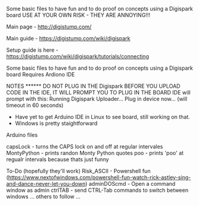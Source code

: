 Some basic files to have fun and to do proof on concepts using a Digispark board
USE AT YOUR OWN RISK - THEY ARE ANNOYING!!!

Main page - http://digistump.com/

Main guide - https://digistump.com/wiki/digispark

Setup guide is here - https://digistump.com/wiki/digispark/tutorials/connecting

Some basic files to have fun and to do proof on concepts using a Digispark board
Requires Ardiono IDE

NOTES
****** DO NOT PLUG IN THE Digispark BEFORE YOU UPLOAD CODE IN THE IDE, IT WILL PROMPT YOU TO PLUG IN THE BOARD
IDE will prompt with this:
Running Digispark Uploader...
Plug in device now... (will timeout in 60 seconds)

- Have yet to get Arduino IDE in Linux to see board, still working on that.
- Windows is pretty staightforward


Arduino files

capsLock - turns the CAPS lock on and off at regular intervales
MontyPython - prints randon Monty Python quotes
poo - prints 'poo' at regualr intervals because thats just funny

To-Do (hopefully they'll work)
Risk_ASCII - Powershell fun (https://www.nextofwindows.com/powershell-fun-watch-rick-astley-sing-and-dance-never-let-you-down)
adminDOScmd - Open a command window as admin
ctrlTAB - send CTRL-Tab commands to switch between windows
... others to follow ...
